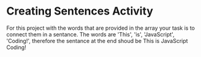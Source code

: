 # Creating Sentences Activity
For this project with the words that are provided in the array your task is to connect them in a sentance. The words are 'This', 'is', 'JavaScript', 'Coding!', therefore the sentance at the end shoud be This is JavaScript Coding! 
